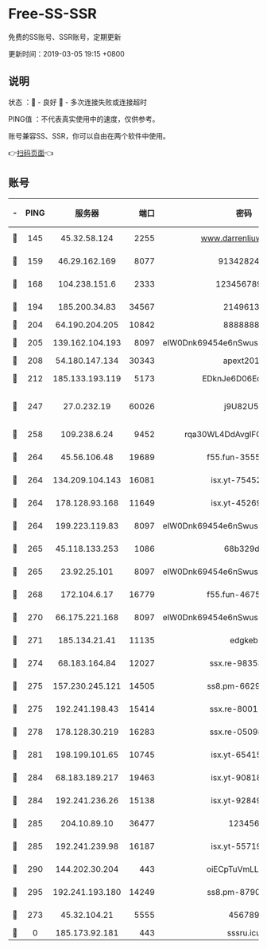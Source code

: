 # Free-SS-SSR

免费的SS账号、SSR账号，定期更新

更新时间：2019-03-05 19:15 +0800

## 说明

状态     ：🙂 - 良好 🙁 - 多次连接失败或连接超时

PING值   ：不代表真实使用中的速度，仅供参考。

账号兼容SS、SSR，你可以自由在两个软件中使用。

👉[扫码页面](https://liesauer.github.io/free-ss-ssr.github.io/)👈

## 账号

|-|PING|服务器|端口|密码|加密方式|区域|
|:----:|:----:|:-----:|-----:|:----:|:----:|:----:|
|🙂|145|45.32.58.124|2255|www.darrenliuwei.com|aes-256-cfb|JP|
|🙂|159|46.29.162.169|8077|9134282479|aes-256-cfb|RU|
|🙂|168|104.238.151.6|2333|12345678900|aes-256-cfb|JP|
|🙂|194|185.200.34.83|34567|21496138|aes-256-cfb|US|
|🙂|204|64.190.204.205|10842|88888888|rc4-md5|US|
|🙂|205|139.162.104.193|8097|eIW0Dnk69454e6nSwuspv9DmS201tQ0D|aes-256-cfb|JP|
|🙂|208|54.180.147.134|30343|apext2019|chacha20|KR|
|🙂|212|185.133.193.119|5173|EDknJe6D06EoWDaw|aes-256-cfb|US|
|🙂|247|27.0.232.19|60026|j9U82U53|xchacha20-ietf-poly1305|HK|
|🙂|258|109.238.6.24|9452|rqa30WL4DdAvgIFG6Fs3znzTa|aes-256-cfb|FR|
|🙂|264|45.56.106.48|19689|f55.fun-35553896|aes-256-cfb|US|
|🙂|264|134.209.104.143|16081|isx.yt-75452571|aes-256-cfb|SG|
|🙂|264|178.128.93.168|11649|isx.yt-45269107|aes-256-cfb|SG|
|🙂|264|199.223.119.83|8097|eIW0Dnk69454e6nSwuspv9DmS201tQ0D|aes-256-cfb|US|
|🙂|265|45.118.133.253|1086|68b329da|aes-256-cfb|SG|
|🙂|265|23.92.25.101|8097|eIW0Dnk69454e6nSwuspv9DmS201tQ0D|aes-256-cfb|US|
|🙂|268|172.104.6.17|16779|f55.fun-46758883|aes-256-cfb|US|
|🙂|270|66.175.221.168|8097|eIW0Dnk69454e6nSwuspv9DmS201tQ0D|aes-256-cfb|US|
|🙂|271|185.134.21.41|11135|edgkeb|aes-256-cfb|GB|
|🙂|274|68.183.164.84|12027|ssx.re-98353695|aes-256-cfb|US|
|🙂|275|157.230.245.121|14505|ss8.pm-66291298|aes-256-cfb|SG|
|🙂|275|192.241.198.43|15414|ssx.re-80011853|aes-256-cfb|US|
|🙂|278|178.128.30.219|16283|ssx.re-05098737|aes-256-cfb|SG|
|🙂|281|198.199.101.65|10745|isx.yt-65415460|aes-256-cfb|US|
|🙂|284|68.183.189.217|19463|isx.yt-90818322|aes-256-cfb|SG|
|🙂|284|192.241.236.26|15138|isx.yt-92849961|aes-256-cfb|US|
|🙂|285|204.10.89.10|36477|123456|aes-256-cfb|US|
|🙂|285|192.241.239.98|16187|isx.yt-55719199|aes-256-cfb|US|
|🙂|290|144.202.30.204|443|oiECpTuVmLLxk4Ts|aes-256-cfb|US|
|🙂|295|192.241.193.180|14249|ss8.pm-87905446|aes-256-cfb|US|
|🙂|273|45.32.104.21|5555|456789|aes-256-cfb|SG|
|🙁|0|185.173.92.181|443|sssru.icu|rc4-md5|RU|
